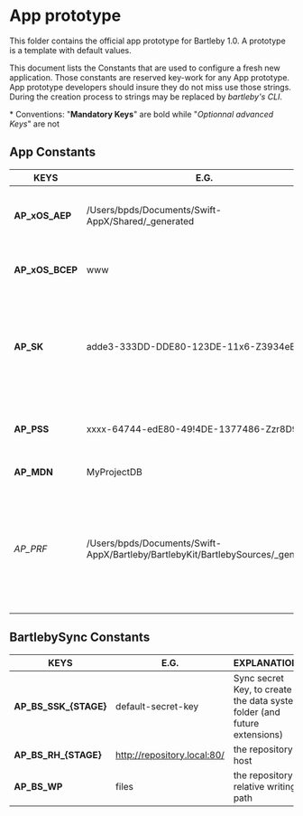 # App prototype

This folder contains the official app prototype for Bartleby 1.0. A prototype is a template with default values.

This document lists the Constants that are used to configure a fresh new application.
Those constants are reserved key-work for any App prototype. App prototype developers should insure they do not miss use those strings. During the creation process to strings may be replaced by *bartleby's CLI*.

\* Conventions: "**Mandatory Keys**" are bold while "*Optionnal advanced Keys*" are not 

## App Constants 

KEYS  | E.G. | EXPLANATIONS
------------- | ------------- | ------------------------
**AP\_xOS\_AEP** | /Users/bpds/Documents/Swift-AppX/Shared/_generated | This is the xOS export path. "xOS" stands for iOS / OSX / tvOS / wathOS
**AP\_xOS\_BCEP** | www |The web server public root folder. It is a relative path
**AP\_SK** | adde3-333DD-DDE80-123DE-11x6-Z3934eEJF!-= | Salt 32 characters min used to encrypt-decrypt the values of the Cookies. This key is never shared.
**AP\_PSS** | xxxx-64744-edE80-49!4DE-1377486-Zzr8D99Ee | Shared Salt 32 characters min this salt is shared with the client libs.
**AP\_MDN** | MyProjectDB | The MongoDB name.
*AP\_PRF*| /Users/bpds/Documents/Swift-AppX/Bartleby/BartlebyKit/BartlebySources/_generated | If you build BartlebyKit you need to define Bartleby's commons sources export path. You can alternatively use a compiled version of the framework.

## BartlebySync Constants 


KEYS  | E.G. | EXPLANATIONS
------------- | ------------- | ------------------------
**AP\_BS\_SSK\_{STAGE}** | default-secret-key | Sync secret Key, to create the data system folder (and future extensions)
**AP\_BS\_RH\_{STAGE}** | http://repository.local:80/ | the repository host
**AP\_BS\_WP** | files | the repository relative writing path